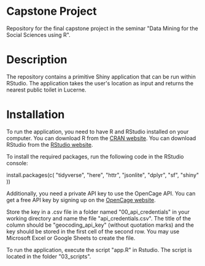 # Capstone Project 

Repository for the final capstone project in the seminar "Data Mining for the Social Sciences using R".

# Description

The repository contains a primitive Shiny application that can be run within RStudio. The application takes the user's location as input and returns the nearest public toilet in Lucerne.  

# Installation

To run the application, you need to have R and RStudio installed on your computer. You can download R from the [CRAN website](https://cran.r-project.org/). You can download RStudio from the [RStudio website](https://www.rstudio.com/products/rstudio/download/).

To install the required packages, run the following code in the RStudio console:

install.packages(c(
  "tidyverse", 
  "here", 
  "httr", 
  "jsonlite", 
  "dplyr", 
  "sf", 
  "shiny"
))


Additionally, you need a private API key to use the OpenCage API. You can get a free API key by signing up on the [OpenCage website](https://opencagedata.com/).

Store the key in a .csv file in a folder named "00_api_credentials" in your working directory and name the file "api_credentials.csv". The title of the column should be "geocoding_api_key" (without quotation marks) and the key should be stored in the first cell of the second row. You may use Microsoft Excel or Google Sheets to create the file.

To run the application, execute the script "app.R" in Rstudio. The script is located in the folder "03_scripts".


